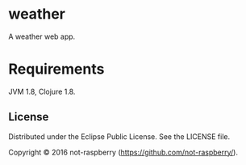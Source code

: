 # weather

A weather web app.

# Requirements

JVM 1.8, Clojure 1.8.


## License

Distributed under the Eclipse Public License. See the LICENSE file.

Copyright © 2016 not-raspberry (https://github.com/not-raspberry/).
